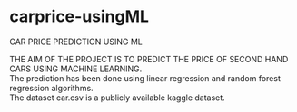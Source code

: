 # carprice-usingML
CAR PRICE PREDICTION USING ML

THE AIM OF THE PROJECT IS TO PREDICT THE PRICE OF SECOND HAND CARS USING MACHINE LEARNING.<br/>
The prediction has been done using linear regression and random forest regression algorithms.<br/>
The dataset car.csv is a publicly available kaggle dataset.


      

